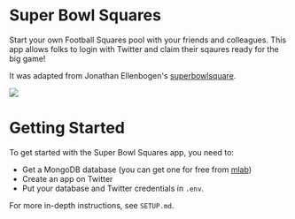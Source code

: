 # Super Bowl Squares

Start your own Football Squares pool with your friends and colleagues. This app allows folks to login with Twitter and claim their sqaures ready for the big game!

It was adapted from Jonathan Ellenbogen's [superbowlsquare](https://github.com/jellenbogen/superbowlsquare).

![](https://cdn.gomix.com/55dbb2a4-94d9-434f-9dcc-1432c975de1c%2FsuperbowlSquaresGIF.gif)

# Getting Started
To get started with the Super Bowl Squares app, you need to:
- Get a MongoDB database (you can get one for free from [mlab](https://www.mlab.com))
- Create an app on Twitter
- Put your database and Twitter credentials in `.env`.

For more in-depth instructions, see `SETUP.md`.